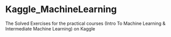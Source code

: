 # Kaggle_MachineLearning
The Solved Exercises for the practical courses (Intro To Machine Learning & Intermediate Machine Learning) on Kaggle
